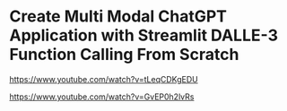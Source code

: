 # Create Multi Modal ChatGPT Application with Streamlit DALLE-3 Function Calling From Scratch

https://www.youtube.com/watch?v=tLeqCDKgEDU

https://www.youtube.com/watch?v=GvEP0h2lvRs
